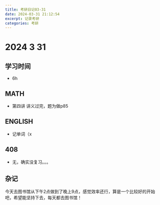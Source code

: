 ```yaml
---
title: 考研日记03-31
date: 2024-03-31 21:12:54
excerpt: 记录考研
categories: 考研
---
```

# 2024 3 31

## 学习时间

- 6h

## MATH

- 第四讲 讲义过完，题为做p85

## ENGLISH

- 记单词（x

## 408

- 无，确实没复习。。。



## 杂记

今天去图书馆从下午2点做到了晚上9点，感觉效率还行，算是一个比较好的开始吧，希望能坚持下去，每天都去图书馆！

